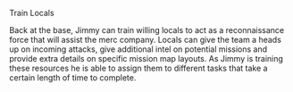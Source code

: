 Train Locals

Back at the base, Jimmy can train willing locals to act as a reconnaissance force that will assist the merc company. Locals can give the team a heads up on incoming attacks, give additional intel on potential missions and provide extra details on specific mission map layouts. As Jimmy is training these resources he is able to assign them to different tasks that take a certain length of time to complete.
